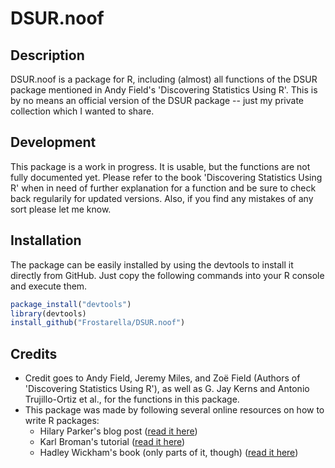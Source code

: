 # DSUR.noof

## Description
DSUR.noof is a package for R, including (almost) all functions of the DSUR package mentioned in Andy Field's 'Discovering Statistics Using R'. This is by no means an official version of the DSUR package -- just my private collection which I wanted to share.

## Development
This package is a work in progress. It is usable, but the functions are not fully documented yet. Please refer to the book 'Discovering Statistics Using R' when in need of further explanation for a function and be sure to check back regularily for updated versions.
Also, if you find any mistakes of any sort please let me know.

## Installation
The package can be easily installed by using the devtools to install it directly from GitHub. 
Just copy the following commands into your R console and execute them.
```R
package_install("devtools")
library(devtools)
install_github("Frostarella/DSUR.noof")
```

## Credits
* Credit goes to Andy Field, Jeremy Miles, and Zoë Field (Authors of 'Discovering Statistics Using R'), as well as G. Jay Kerns and Antonio Trujillo-Ortiz et al., for the functions in this package.
* This package was made by following several online resources on how to write R packages:
    * Hilary Parker's blog post ([read it here](https://hilaryparker.com/2014/04/29/writing-an-r-package-from-scratch/))
    * Karl Broman's tutorial ([read it here](http://kbroman.org/pkg_primer/))
    * Hadley Wickham's book (only parts of it, though) ([read it here](http://r-pkgs.had.co.nz))
